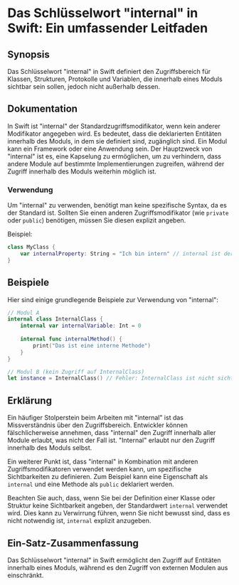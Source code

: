 <!--
Meta Description: # Das Schlüsselwort "internal" in Swift: Ein umfassender Leitfaden ## Synopsis Das Schlüsselwort "internal" in Swift definiert den Zugriffsbereich für...
Meta Keywords: internal, ist, der, swift, ein
-->

# Das Schlüsselwort "internal" in Swift: Ein umfassender Leitfaden

## Synopsis
Das Schlüsselwort "internal" in Swift definiert den Zugriffsbereich für Klassen, Strukturen, Protokolle und Variablen, die innerhalb eines Moduls sichtbar sein sollen, jedoch nicht außerhalb dessen.

## Dokumentation
In Swift ist "internal" der Standardzugriffsmodifikator, wenn kein anderer Modifikator angegeben wird. Es bedeutet, dass die deklarierten Entitäten innerhalb des Moduls, in dem sie definiert sind, zugänglich sind. Ein Modul kann ein Framework oder eine Anwendung sein. Der Hauptzweck von "internal" ist es, eine Kapselung zu ermöglichen, um zu verhindern, dass andere Module auf bestimmte Implementierungen zugreifen, während der Zugriff innerhalb des Moduls weiterhin möglich ist.

### Verwendung
Um "internal" zu verwenden, benötigt man keine spezifische Syntax, da es der Standard ist. Sollten Sie einen anderen Zugriffsmodifikator (wie `private` oder `public`) benötigen, müssen Sie diesen explizit angeben. 

Beispiel:
```swift
class MyClass {
    var internalProperty: String = "Ich bin intern" // internal ist der Standard
}
```

## Beispiele
Hier sind einige grundlegende Beispiele zur Verwendung von "internal":

```swift
// Modul A
internal class InternalClass {
    internal var internalVariable: Int = 0
    
    internal func internalMethod() {
        print("Das ist eine interne Methode")
    }
}

// Modul B (kein Zugriff auf InternalClass)
let instance = InternalClass() // Fehler: InternalClass ist nicht sichtbar
```

## Erklärung
Ein häufiger Stolperstein beim Arbeiten mit "internal" ist das Missverständnis über den Zugriffsbereich. Entwickler können fälschlicherweise annehmen, dass "internal" den Zugriff innerhalb aller Module erlaubt, was nicht der Fall ist. "Internal" erlaubt nur den Zugriff innerhalb des Moduls selbst. 

Ein weiterer Punkt ist, dass "internal" in Kombination mit anderen Zugriffsmodifikatoren verwendet werden kann, um spezifische Sichtbarkeiten zu definieren. Zum Beispiel kann eine Eigenschaft als `internal` und eine Methode als `public` deklariert werden.

Beachten Sie auch, dass, wenn Sie bei der Definition einer Klasse oder Struktur keine Sichtbarkeit angeben, der Standardwert `internal` verwendet wird. Dies kann zu Verwirrung führen, wenn Sie nicht bewusst sind, dass es nicht notwendig ist, `internal` explizit anzugeben.

## Ein-Satz-Zusammenfassung
Das Schlüsselwort "internal" in Swift ermöglicht den Zugriff auf Entitäten innerhalb eines Moduls, während es den Zugriff von externen Modulen aus einschränkt.